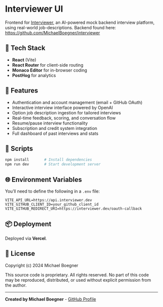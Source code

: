 # Interviewer UI

Frontend for [Interviewer](https://interviewer.dev), an AI-powered mock backend interview platform, using real-world job-descriptions. Backend found here: https://github.com/MichaelBoegner/interviewer

## 🔧 Tech Stack

- **React** (Vite)
- **React Router** for client-side routing
- **Monaco Editor** for in-browser coding
- **PostHog** for analytics

## 🚀 Features

- Authentication and account management (email + GitHub OAuth)
- Interactive interview interface powered by OpenAI
- Option job description ingestion for tailored interviews
- Real-time feedback, scoring, and conversation flow
- Resume/pause interview functionality
- Subscription and credit system integration
- Full dashboard of past interviews and stats 

## 🧪 Scripts

```bash
npm install       # Install dependencies
npm run dev       # Start development server
```

## 🌐 Environment Variables

You’ll need to define the following in a `.env` file:

```env
VITE_API_URL=https://api.interviewer.dev
VITE_GITHUB_CLIENT_ID=your_github_client_id
VITE_GITHUB_REDIRECT_URI=https://interviewer.dev/oauth-callback
```

## 📦 Deployment

Deployed via **Vercel**. 

## 📜 License

Copyright (c) 2024 Michael Boegner

This source code is proprietary. 
All rights reserved. No part of this code may be reproduced, distributed, or used 
without explicit permission from the author.

---

**Created by Michael Boegner** - [GitHub Profile](https://github.com/michaelboegner)
